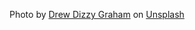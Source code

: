 Photo by <a href="https://unsplash.com/@dizzyd718?utm_content=creditCopyText&utm_medium=referral&utm_source=unsplash">Drew Dizzy Graham</a> on <a href="https://unsplash.com/photos/silhouette-of-man-facing-right-53d-jja8Owo?utm_content=creditCopyText&utm_medium=referral&utm_source=unsplash">Unsplash</a>